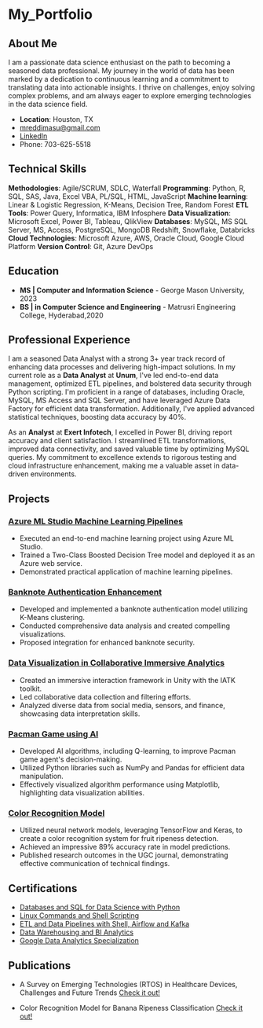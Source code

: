 # My_Portfolio


## About Me

I am a passionate data science enthusiast on the path to becoming a seasoned data professional. My journey in the world of data has been marked by a dedication to continuous learning and a commitment to translating data into actionable insights. I thrive on challenges, enjoy solving complex problems, and am always eager to explore emerging technologies in the data science field.

- **Location**: Houston, TX
- mreddimasu@gmail.com
- [LinkedIn](https://www.linkedin.com/in/moulisha-r-240679228/)
- Phone: 703-625-5518


## Technical Skills

**Methodologies**:	Agile/SCRUM, SDLC, Waterfall
**Programming**:	Python, R, SQL, SAS, Java, Excel VBA, PL/SQL, HTML, JavaScript 
**Machine learning**:	Linear & Logistic Regression, K-Means, Decision Tree, Random Forest
**ETL Tools**:	Power Query, Informatica, IBM Infosphere
**Data Visualization**:	Microsoft Excel, Power BI, Tableau, QlikView
**Databases**:	MySQL, MS SQL Server, MS, Access, PostgreSQL, MongoDB Redshift, Snowflake, Databricks 
**Cloud Technologies**:	Microsoft Azure, AWS, Oracle Cloud, Google Cloud Platform
**Version Control**:	Git, Azure DevOps


## Education

- **MS | Computer and Information Science** - George Mason University, 2023
- **BS | in Computer Science and Engineering** - Matrusri Engineering College, Hyderabad,2020

## Professional Experience

I am a seasoned Data Analyst with a strong 3+ year track record of enhancing data processes and delivering high-impact solutions. In my current role as a **Data Analyst** at **Unum**, I've led end-to-end data management, optimized ETL pipelines, and bolstered data security through Python scripting. I'm proficient in a range of databases, including Oracle, MySQL, MS Access and SQL Server, and have leveraged Azure Data Factory for efficient data transformation. Additionally, I've applied advanced statistical techniques, boosting data accuracy by 40%. 

As an **Analyst** at **Exert Infotech**, I excelled in Power BI, driving report accuracy and client satisfaction. I streamlined ETL transformations, improved data connectivity, and saved valuable time by optimizing MySQL queries. My commitment to excellence extends to rigorous testing and cloud infrastructure enhancement, making me a valuable asset in data-driven environments.

## Projects

### [Azure ML Studio Machine Learning Pipelines](https://www.dropbox.com/scl/fi/84rdeelygwfwtrgqqthg9/Machine-Learning-Pipeline-with-Azure-ML-Studio.pdf?rlkey=4d0usa3ig5hk9w595gq0qlb9f&dl=0) 

- Executed an end-to-end machine learning project using Azure ML Studio.
- Trained a Two-Class Boosted Decision Tree model and deployed it as an Azure web service.
- Demonstrated practical application of machine learning pipelines.

### [Banknote Authentication Enhancement](https://www.dropbox.com/scl/fi/ex8ho3dxli17byf14v34p/Banknote-Authentication.pdf?rlkey=8rbs7uo1f3zteyioomuo27kam&dl=0)

- Developed and implemented a banknote authentication model utilizing K-Means clustering.
- Conducted comprehensive data analysis and created compelling visualizations.
- Proposed integration for enhanced banknote security.

### [Data Visualization in Collaborative Immersive Analytics](https://www.dropbox.com/scl/fi/0fq0r7tpqkoxt7pfma8yg/Collaborative-Imeersive-Analytics.pdf?rlkey=ot3q0gscxo3lqslg031af9zh9&dl=0)

- Created an immersive interaction framework in Unity with the IATK toolkit.
- Led collaborative data collection and filtering efforts.
- Analyzed diverse data from social media, sensors, and finance, showcasing data interpretation skills.

### [Pacman Game using AI](https://www.dropbox.com/scl/fi/wj7mpidwo8xvjfo99nt2t/Pacman-Game-using-AI.pdf?rlkey=e6y3jkh7arlix9sfcrry2ybua&dl=0)

- Developed AI algorithms, including Q-learning, to improve Pacman game agent's decision-making.
- Utilized Python libraries such as NumPy and Pandas for efficient data manipulation.
- Effectively visualized algorithm performance using Matplotlib, highlighting data visualization abilities.

### [Color Recognition Model](https://www.dropbox.com/scl/fi/4nxhjy3srr7b5g3te2l4l/Color_recognition_model.pdf?rlkey=1kyzc1cfk8isl85eqfb8735bp&dl=0)

- Utilized neural network models, leveraging TensorFlow and Keras, to create a color recognition system for fruit ripeness detection.
- Achieved an impressive 89% accuracy rate in model predictions.
- Published research outcomes in the UGC journal, demonstrating effective communication of technical findings.


## Certifications

- [Databases and SQL for Data Science with Python](https://coursera.org/verify/47S38TRTTLQB)
- [Linux Commands and Shell Scripting](https://coursera.org/verify/2H9BKNDDYKZW)
- [ETL and Data Pipelines with Shell, Airflow and Kafka](https://coursera.org/verify/AX8XLNZA6D8B)
- [Data Warehousing and BI Analytics](https://coursera.org/verify/SXXW8RGJP4ZV)
- [Google Data Analytics Specialization](https://www.coursera.org/account/accomplishments/specialization/certificate/DH6ZYPLW9BRH)

## Publications

- A Survey on Emerging Technologies (RTOS) in Healthcare Devices, Challenges and Future Trends [Check it out!](https://www.dropbox.com/scl/fi/cngsnj448q72v7o4c1667/Survey_Paper_Final.pdf?rlkey=tdoo5dyv1lumvs80040ne172r&dl=0)
  
- Color Recognition Model for Banana Ripeness Classification [Check it out!](https://www.dropbox.com/scl/fi/268f50x5fieqh8l3ukytq/color_recgonition.pdf?rlkey=t90nhk08m4rs8qu47k99d1wyy&dl=0)


